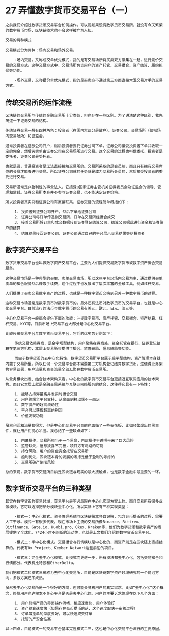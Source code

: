 # 27 弄懂数字货币交易平台（一）

    之前我们介绍过数字货币交易平台如何操作。可以说如果没有数字货币交易所，就没有今天繁荣的数字货币市场，区块链技术也不会这样被广为人知。

    交易的两种模式

    交易模式分为两种：场内交易和场外交易。

        ·场内交易，又称成交单优先模式，指的是有交易场所将买卖双方聚集在一起，进行竞价交易的交易方式。这种交易方式中，交易场所负责用户的资产托管、交易撮合、资产结算、履约担保等功能。

        ·场外交易，又称报价单优先模式，指的是买卖方不通过第三方而直接常温交易对手的交易方式。

## 传统交易所的运作流程

    区块链的交易所与传统的金融交易所十分类似，但也存在一些区别。为了讲清楚这种区别，我先简述一下证券交易的结构。

    传统证券交易一般有四种角色：投资者（在国内大部分是散户）、证券公司、交易场所（仅指场内交易场所）和证监会。

    通常投资者在证券公司开户，然后投资者委托证券公司下单，证券公司接受投资者下单并收取一定的佣金，然后买卖单由证券公司在交易场所进行交易。这个交易的过程也叫做委托，投资者是委托者，证券公司是受托者。

    也就是说，普通投资者是无法直接接触交易所的。交易所采取的是会员制，而且只有拥有交易席位的会员才能够进行交易。所以证券公司就的任务就是成为交易所会员的，然后接受投资者的委托进行交易。

    交易所通常是非盈利性的事业法人，它接受u国家证券主管机关证券委员会及证监会的领导、管理和监督。证券交易所本身并不参与证券交易，也不能决定证券价格。

    所以投资者其实只和证券公司有直接联系，证券交易的流程简单概括如下：

        1. 投资者到证券公司开户，然后下单给证券公司
        2. 证券公司将订单传递到交易所，订单在交易所经撮合成交
        3. 接着交易所将订单和成交数据传到证券登记结算公司，结算公司据此进行资金和证券账户的结算
        4. 结算结果传回证券公司，证券公司通过自己的平台展示交易结果等给投资者

## 数字资产交易平台

    数字货币交易平台也叫做数字资产交易平台，主要为人们提供交易数字货币或数字资产撮合交易服务。

    这种交易市场是一种典型的买单、卖单交易市场，所以这些平台以场内交易为主，通过提供买单卖单的撮合服务然后赚取手续费，这个过程中也发展出了层次丰富的金融工具，例如杠杆交易。

    人们提供了买卖交易数字资产的过程，也就是一种数字货币交换到另外一种数字货币的过程。

    这种交易市场通常是数字货币对数字货币的。另外还有法币对数字货币的交易平台，也就是中心化交易平台。目前流行的法币与数字货币的交易有美元、欧元、日元、澳元等。

    中心化交易平台一般都会提供下面的功能：冲提数字货币、资产托管、交易撮合、资产结算、杠杆交易、KYC等。目前市场上交易平台大部分是中心化交易平台。

    比较传统交易平台与数字货币交易平台，它们的优劣势分别如下：

        传统交易依赖券商，是金字塔型结构，用户聚集在券商处，资金托管在银行，证券登记结算在第三方机构，本质上交易所只提供了撮合、监管辅助、信息辅助等功能。

        而由于数字货币的去中心化特性，数字货币交易所平台属于扁平型结构，资产管理本身就内置于交易所里。所以任何一个交易平台都不需要第三方机构登记结算数字货币，这使得业务架构容易部署，用户流量和资金流量全部汇聚在数字货币交易所。

    从业务模块出发、结合技术架构来看，中心化的数字货币交易平台更接近互联网应用的技术架构。而且它本质上就是金融交易系统与互联网网络服务的结合，这使得它具有一下特性：

        1. 能够支持海量高并发实时撮合交易
        2. 用户终端全平台支持，从桌面到移动端不一而足
        3. 数字资产的超高流动性
        4. 平台可以获取超高的利润
        5. 价值发现功能

    虽然利润和流量都很大，但是中心化交易平台目前也面临了一些天花板，比如频繁爆出的黑事件，就让用户们提心吊胆。我总结了一些缺点如下：

        1. 内幕操作，交易所相当于一个黑盒，内部操作不透明带来了巨大风险
        2. 监管缺失，信息披露不完善，项目方有跑路的可能
        3. 持仓风险，用户的资金完全托管在交易所
        4. 趋利优先，区块链本身的发展的考虑是低于盈利的考虑的
        5. 交易所破产倒闭风险

    总的来说，数字货币交易所目前是区块链与现实的最大接触点，也是数字金融中最重要的一环。

## 数字货币交易平台的三种类型

    其实在数字货币的交易领域，交易平台是不必局限在中心化实现方案上的。而且交易所有很多业务模块，它可以选择把部分模块去中心化。所以实际上它有三种实现类型：

        ·模式一：中心化模式。资金管理系统与区块链账本各自记账，包含充币提币的过程，需要人工干涉。模式一有很多代表，现在市场上主流的交易所像Binance、Bittrex、Bitfinance、Gate.io、Huobi.pro、Okex、Kraken等，他们为数字货币和数字资产的发展提供了全球化、7*24小时不间断的流动性，也就是上文我们介绍的数字货币交易平台。

        ·模式二：半中心化模式。交易撮合与行情模块是中心化的，而资产则是在区块链上直接结算的。代表有0x Project、Keyber Network这些前沿的项目。

        ·模式三：完全去中心化模式。比模式而更进一步，所有模块都去中心化，包括交易撮合和行情部分。代表有比特股和EtherDelta。

    我们把模式二和模式三统称为去中心化交易所，目前是区块链数字资产领域研究的一个前沿方向，多数方案还不成熟。

    虽然去中心化交易所是一个很好的方向，但可能会脱离用户的真实需求。比如“去中心化”这个概念，终端用户也许根本不关心平台是否是去中心化的。用户的主要诉求体现在以下几个方面：

        1. 用户终端产品的界面操作流畅、相应速度快、用户体验好
        2. 资产结算速度快（如果存在充币提币的话，这个速度取决于审核过程）
        3. 订单簿挂单的深度要好，可以快速成交订单
        4. 托管的产安全性高

    以上四点，目前模式一的交易平台基本完胜模式二三，这也是中心化交易平台流行的主要原因。